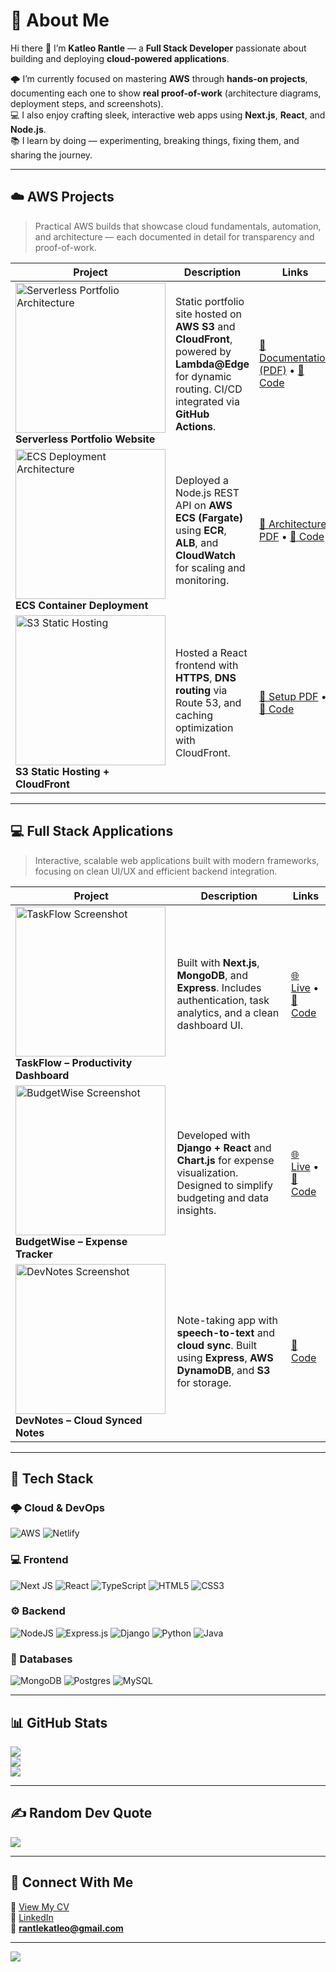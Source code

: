 # 💫 About Me  
Hi there 👋 I’m **Katleo Rantle** — a **Full Stack Developer** passionate about building and deploying **cloud-powered applications**.  

🌩️ I’m currently focused on mastering **AWS** through **hands-on projects**, documenting each one to show **real proof-of-work** (architecture diagrams, deployment steps, and screenshots).  
💻 I also enjoy crafting sleek, interactive web apps using **Next.js**, **React**, and **Node.js**.  
📚 I learn by doing — experimenting, breaking things, fixing them, and sharing the journey.  

---

## ☁️ AWS Projects  

> Practical AWS builds that showcase cloud fundamentals, automation, and architecture — each documented in detail for transparency and proof-of-work.

<div align="center">

| Project | Description | Links |
|---|---|---|
| <img src="assets/aws-portfolio-architecture.png" width="240" alt="Serverless Portfolio Architecture"/> <br> **Serverless Portfolio Website** | Static portfolio site hosted on **AWS S3** and **CloudFront**, powered by **Lambda@Edge** for dynamic routing. CI/CD integrated via **GitHub Actions**. | [📄 Documentation (PDF)](docs/aws-portfolio-docs.pdf) • [📂 Code](https://github.com/katleo-rantle/aws-portfolio) |
| <img src="assets/aws-ecs-architecture.png" width="240" alt="ECS Deployment Architecture"/> <br> **ECS Container Deployment** | Deployed a Node.js REST API on **AWS ECS (Fargate)** using **ECR**, **ALB**, and **CloudWatch** for scaling and monitoring. | [📄 Architecture PDF](docs/aws-ecs-deployment.pdf) • [📂 Code](https://github.com/katleo-rantle/aws-ecs-deployment) |
| <img src="assets/aws-s3-site.png" width="240" alt="S3 Static Hosting"/> <br> **S3 Static Hosting + CloudFront** | Hosted a React frontend with **HTTPS**, **DNS routing** via Route 53, and caching optimization with CloudFront. | [📄 Setup PDF](docs/aws-s3-static-site.pdf) • [📂 Code](https://github.com/katleo-rantle/aws-s3-static-hosting) |

</div>

---

## 💻 Full Stack Applications  

> Interactive, scalable web applications built with modern frameworks, focusing on clean UI/UX and efficient backend integration.

<div align="center">

| Project | Description | Links |
|---|---|---|
| <img src="assets/taskflow-preview.png" width="240" alt="TaskFlow Screenshot"/> <br> **TaskFlow – Productivity Dashboard** | Built with **Next.js**, **MongoDB**, and **Express**. Includes authentication, task analytics, and a clean dashboard UI. | [🌐 Live](https://taskflow.netlify.app) • [📂 Code](https://github.com/katleo-rantle/taskflow) |
| <img src="assets/budgetwise-preview.png" width="240" alt="BudgetWise Screenshot"/> <br> **BudgetWise – Expense Tracker** | Developed with **Django + React** and **Chart.js** for expense visualization. Designed to simplify budgeting and data insights. | [🌐 Live](https://budgetwise.netlify.app) • [📂 Code](https://github.com/katleo-rantle/budgetwise) |
| <img src="assets/devnotes-preview.png" width="240" alt="DevNotes Screenshot"/> <br> **DevNotes – Cloud Synced Notes** | Note-taking app with **speech-to-text** and **cloud sync**. Built using **Express**, **AWS DynamoDB**, and **S3** for storage. | [📂 Code](https://github.com/katleo-rantle/devnotes) |

</div>

---

## 🧠 Tech Stack  

### 🌩️ Cloud & DevOps  
![AWS](https://img.shields.io/badge/AWS-%23FF9900.svg?style=for-the-badge&logo=amazon-aws&logoColor=white) ![Netlify](https://img.shields.io/badge/netlify-%23000000.svg?style=for-the-badge&logo=netlify&logoColor=#00C7B7)

### 💻 Frontend  
![Next JS](https://img.shields.io/badge/Next-black?style=for-the-badge&logo=next.js&logoColor=white) ![React](https://img.shields.io/badge/react-%2320232a.svg?style=for-the-badge&logo=react&logoColor=%2361DAFB) ![TypeScript](https://img.shields.io/badge/typescript-%23007ACC.svg?style=for-the-badge&logo=typescript&logoColor=white) ![HTML5](https://img.shields.io/badge/html5-%23E34F26.svg?style=for-the-badge&logo=html5&logoColor=white) ![CSS3](https://img.shields.io/badge/css3-%231572B6.svg?style=for-the-badge&logo=css3&logoColor=white)

### ⚙️ Backend  
![NodeJS](https://img.shields.io/badge/node.js-6DA55F?style=for-the-badge&logo=node.js&logoColor=white) ![Express.js](https://img.shields.io/badge/express.js-%23404d59.svg?style=for-the-badge&logo=express&logoColor=%2361DAFB) ![Django](https://img.shields.io/badge/django-%23092E20.svg?style=for-the-badge&logo=django&logoColor=white) ![Python](https://img.shields.io/badge/python-3670A0?style=for-the-badge&logo=python&logoColor=ffdd54) ![Java](https://img.shields.io/badge/java-%23ED8B00.svg?style=for-the-badge&logo=openjdk&logoColor=white)

### 🧩 Databases  
![MongoDB](https://img.shields.io/badge/MongoDB-%234ea94b.svg?style=for-the-badge&logo=mongodb&logoColor=white) ![Postgres](https://img.shields.io/badge/postgres-%23316192.svg?style=for-the-badge&logo=postgresql&logoColor=white) ![MySQL](https://img.shields.io/badge/mysql-4479A1.svg?style=for-the-badge&logo=mysql&logoColor=white)

---

## 📊 GitHub Stats  
![](https://github-readme-stats.vercel.app/api?username=katleo-rantle&theme=dark&hide_border=false&include_all_commits=true&count_private=true)  
![](https://nirzak-streak-stats.vercel.app/?user=katleo-rantle&theme=dark&hide_border=false)  
![](https://github-readme-stats.vercel.app/api/top-langs/?username=katleo-rantle&theme=dark&layout=compact)

---

## ✍️ Random Dev Quote  
![](https://quotes-github-readme.vercel.app/api?type=horizontal&theme=radical)

---

## 🧭 Connect With Me  
📄 [View My CV](https://www.canva.com/design/DAG24PI9YqU/SDeByk1hFA5Rt7YkcqZGzg/view)  
💼 [LinkedIn](https://www.linkedin.com/in/katleo-rantle)  
📧 **rantlekatleo@gmail.com**

---

[![](https://visitcount.itsvg.in/api?id=katleo-rantle&icon=0&color=0)](https://visitcount.itsvg.in)
